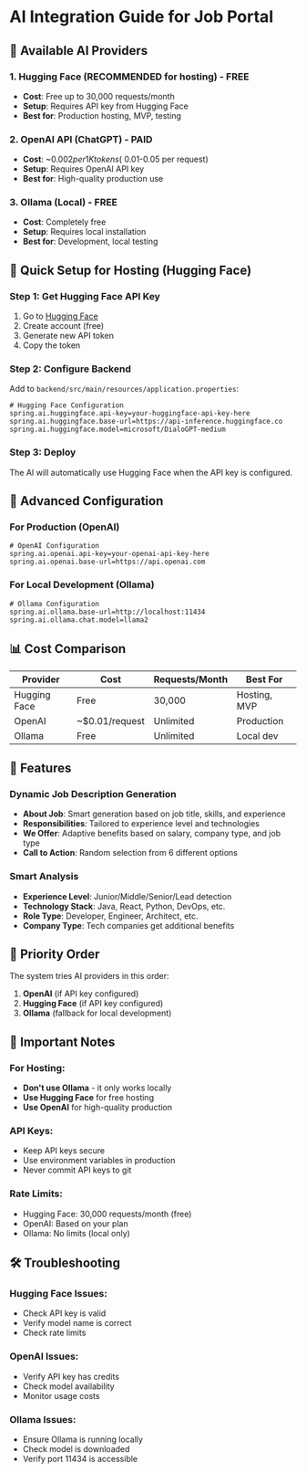 # AI Integration Guide for Job Portal

## 🤖 Available AI Providers

### 1. **Hugging Face (RECOMMENDED for hosting) - FREE**
- **Cost**: Free up to 30,000 requests/month
- **Setup**: Requires API key from Hugging Face
- **Best for**: Production hosting, MVP, testing

### 2. **OpenAI API (ChatGPT) - PAID**
- **Cost**: ~$0.002 per 1K tokens (~$0.01-0.05 per request)
- **Setup**: Requires OpenAI API key
- **Best for**: High-quality production use

### 3. **Ollama (Local) - FREE**
- **Cost**: Completely free
- **Setup**: Requires local installation
- **Best for**: Development, local testing

## 🚀 Quick Setup for Hosting (Hugging Face)

### Step 1: Get Hugging Face API Key
1. Go to [Hugging Face](https://huggingface.co/settings/tokens)
2. Create account (free)
3. Generate new API token
4. Copy the token

### Step 2: Configure Backend
Add to `backend/src/main/resources/application.properties`:
```properties
# Hugging Face Configuration
spring.ai.huggingface.api-key=your-huggingface-api-key-here
spring.ai.huggingface.base-url=https://api-inference.huggingface.co
spring.ai.huggingface.model=microsoft/DialoGPT-medium
```

### Step 3: Deploy
The AI will automatically use Hugging Face when the API key is configured.

## 🔧 Advanced Configuration

### For Production (OpenAI)
```properties
# OpenAI Configuration
spring.ai.openai.api-key=your-openai-api-key-here
spring.ai.openai.base-url=https://api.openai.com
```

### For Local Development (Ollama)
```properties
# Ollama Configuration
spring.ai.ollama.base-url=http://localhost:11434
spring.ai.ollama.chat.model=llama2
```

## 📊 Cost Comparison

| Provider | Cost | Requests/Month | Best For |
|----------|------|----------------|----------|
| Hugging Face | Free | 30,000 | Hosting, MVP |
| OpenAI | ~$0.01/request | Unlimited | Production |
| Ollama | Free | Unlimited | Local dev |

## 🎯 Features

### Dynamic Job Description Generation
- **About Job**: Smart generation based on job title, skills, and experience
- **Responsibilities**: Tailored to experience level and technologies
- **We Offer**: Adaptive benefits based on salary, company type, and job type
- **Call to Action**: Random selection from 6 different options

### Smart Analysis
- **Experience Level**: Junior/Middle/Senior/Lead detection
- **Technology Stack**: Java, React, Python, DevOps, etc.
- **Role Type**: Developer, Engineer, Architect, etc.
- **Company Type**: Tech companies get additional benefits

## 🔄 Priority Order
The system tries AI providers in this order:
1. **OpenAI** (if API key configured)
2. **Hugging Face** (if API key configured)
3. **Ollama** (fallback for local development)

## 🚨 Important Notes

### For Hosting:
- **Don't use Ollama** - it only works locally
- **Use Hugging Face** for free hosting
- **Use OpenAI** for high-quality production

### API Keys:
- Keep API keys secure
- Use environment variables in production
- Never commit API keys to git

### Rate Limits:
- Hugging Face: 30,000 requests/month (free)
- OpenAI: Based on your plan
- Ollama: No limits (local only)

## 🛠️ Troubleshooting

### Hugging Face Issues:
- Check API key is valid
- Verify model name is correct
- Check rate limits

### OpenAI Issues:
- Verify API key has credits
- Check model availability
- Monitor usage costs

### Ollama Issues:
- Ensure Ollama is running locally
- Check model is downloaded
- Verify port 11434 is accessible
